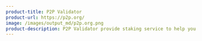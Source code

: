 ```yaml
---
product-title: P2P Validator
product-url: https://p2p.org/
image: /images/output_md/p2p.org.png
product-description: P2P Validator provide staking service to help you generate rewards on your blockchain assets across 9+ networks within a single interface.
---
```

